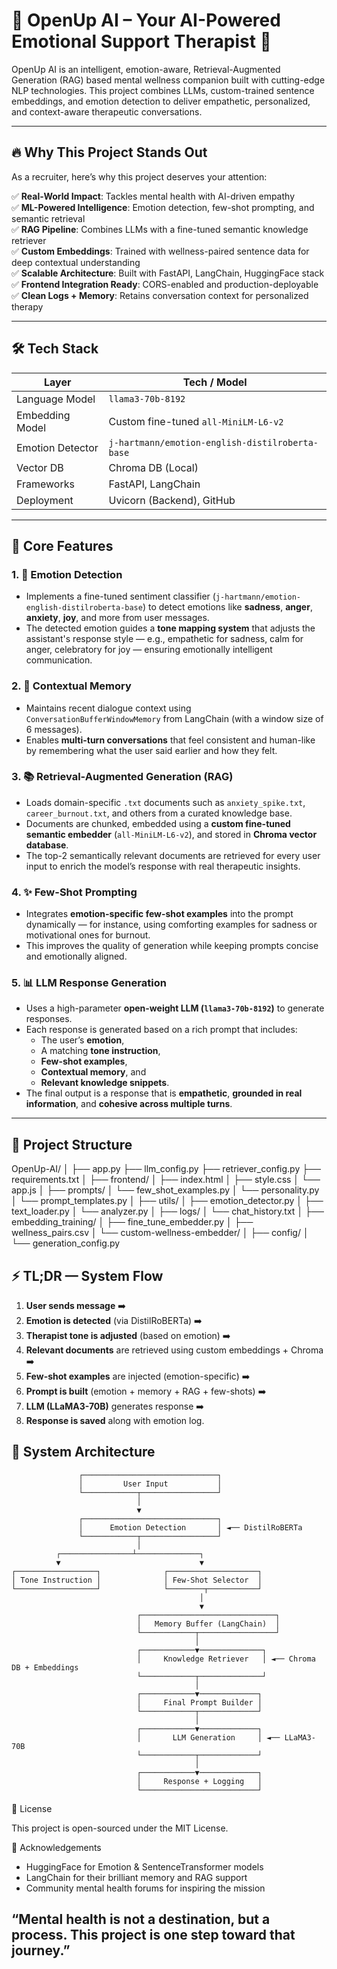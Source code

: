# 🧠 OpenUp AI – Your AI-Powered Emotional Support Therapist 💬

OpenUp AI is an intelligent, emotion-aware, Retrieval-Augmented Generation (RAG) based mental wellness companion built with cutting-edge NLP technologies. This project combines LLMs, custom-trained sentence embeddings, and emotion detection to deliver empathetic, personalized, and context-aware therapeutic conversations.

---

## 🔥 Why This Project Stands Out

As a recruiter, here’s why this project deserves your attention:

✅ **Real-World Impact**: Tackles mental health with AI-driven empathy  
✅ **ML-Powered Intelligence**: Emotion detection, few-shot prompting, and semantic retrieval  
✅ **RAG Pipeline**: Combines LLMs with a fine-tuned semantic knowledge retriever  
✅ **Custom Embeddings**: Trained with wellness-paired sentence data for deep contextual understanding  
✅ **Scalable Architecture**: Built with FastAPI, LangChain, HuggingFace stack  
✅ **Frontend Integration Ready**: CORS-enabled and production-deployable  
✅ **Clean Logs + Memory**: Retains conversation context for personalized therapy  

---

## 🛠️ Tech Stack

| Layer              | Tech / Model                                     |
|-------------------|--------------------------------------------------|
| Language Model     | `llama3-70b-8192`                                |
| Embedding Model    | Custom fine-tuned `all-MiniLM-L6-v2`             |
| Emotion Detector   | `j-hartmann/emotion-english-distilroberta-base` |
| Vector DB          | Chroma DB (Local)                                |
| Frameworks         | FastAPI, LangChain                               |
| Deployment         | Uvicorn (Backend), GitHub                        |

---

## 🧠 Core Features

### 1. 🎯 Emotion Detection  
- Implements a fine-tuned sentiment classifier (`j-hartmann/emotion-english-distilroberta-base`) to detect emotions like **sadness**, **anger**, **anxiety**, **joy**, and more from user messages.  
- The detected emotion guides a **tone mapping system** that adjusts the assistant's response style — e.g., empathetic for sadness, calm for anger, celebratory for joy — ensuring emotionally intelligent communication.

### 2. 🔁 Contextual Memory  
- Maintains recent dialogue context using `ConversationBufferWindowMemory` from LangChain (with a window size of 6 messages).  
- Enables **multi-turn conversations** that feel consistent and human-like by remembering what the user said earlier and how they felt.

### 3. 📚 Retrieval-Augmented Generation (RAG)  
- Loads domain-specific `.txt` documents such as `anxiety_spike.txt`, `career_burnout.txt`, and others from a curated knowledge base.  
- Documents are chunked, embedded using a **custom fine-tuned semantic embedder** (`all-MiniLM-L6-v2`), and stored in **Chroma vector database**.  
- The top-2 semantically relevant documents are retrieved for every user input to enrich the model’s response with real therapeutic insights.

### 4. ✨ Few-Shot Prompting  
- Integrates **emotion-specific few-shot examples** into the prompt dynamically — for instance, using comforting examples for sadness or motivational ones for burnout.  
- This improves the quality of generation while keeping prompts concise and emotionally aligned.

### 5. 📊 LLM Response Generation  
- Uses a high-parameter **open-weight LLM (`llama3-70b-8192`)** to generate responses.  
- Each response is generated based on a rich prompt that includes:  
  - The user’s **emotion**,  
  - A matching **tone instruction**,  
  - **Few-shot examples**,  
  - **Contextual memory**, and  
  - **Relevant knowledge snippets**.  
- The final output is a response that is **empathetic**, **grounded in real information**, and **cohesive across multiple turns**.

---

## 📁 Project Structure
OpenUp-AI/
│
├── app.py 
├── llm_config.py 
├── retriever_config.py 
├── requirements.txt 
│
├── frontend/
│ ├── index.html 
│ ├── style.css 
│ └── app.js 
│
├── prompts/
│ └── few_shot_examples.py 
│ └── personality.py
│ └── prompt_templates.py
│
├── utils/
│ ├── emotion_detector.py 
│ ├── text_loader.py 
│ └── analyzer.py 
│
├── logs/
│ └── chat_history.txt 
│
├── embedding_training/
│ ├── fine_tune_embedder.py 
│ ├── wellness_pairs.csv 
│ └── custom-wellness-embedder/ 
│
├── config/
│ └── generation_config.py

## ⚡ TL;DR — System Flow

1. **User sends message** ➡️
2. **Emotion is detected** (via DistilRoBERTa) ➡️
3. **Therapist tone is adjusted** (based on emotion) ➡️
4. **Relevant documents** are retrieved using custom embeddings + Chroma ➡️
5. **Few-shot examples** are injected (emotion-specific) ➡️
6. **Prompt is built** (emotion + memory + RAG + few-shots) ➡️
7. **LLM (LLaMA3-70B)** generates response ➡️
8. **Response is saved** along with emotion log.

## 🧩 System Architecture

                   ┌──────────────────────────────┐
                   │         User Input           │
                   └────────────┬─────────────────┘
                                │
                                ▼
                   ┌──────────────────────────────┐
                   │      Emotion Detection       │ ◄── DistilRoBERTa
                   └────────────┬─────────────────┘
                                │
              ┌────────────────┴──────────────┐
              ▼                               ▼
    ┌──────────────────┐              ┌────────────────────┐
    │ Tone Instruction │              │ Few-Shot Selector  │
    └──────────────────┘              └────────┬───────────┘
                                              │
                                              ▼
                                ┌──────────────────────────────┐
                                │   Memory Buffer (LangChain)  │
                                └────────────┬─────────────────┘
                                             │
                                ┌────────────▼──────────────┐
                                │     Knowledge Retriever   │ ◄── Chroma DB + Embeddings
                                └────────────┬──────────────┘
                                             │
                                ┌────────────▼─────────────┐
                                │     Final Prompt Builder │
                                └────────────┬─────────────┘
                                             │
                                ┌────────────▼─────────────┐
                                │       LLM Generation     │ ◄── LLaMA3-70B
                                └────────────┬─────────────┘
                                             │
                                ┌────────────▼─────────────┐
                                │     Response + Logging   │
                                └──────────────────────────┘

📜 License

This project is open-sourced under the MIT License.

🙏 Acknowledgements
- HuggingFace for Emotion & SentenceTransformer models
- LangChain for their brilliant memory and RAG support
- Community mental health forums for inspiring the mission

## “Mental health is not a destination, but a process. This project is one step toward that journey.”
